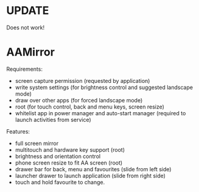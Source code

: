 # UPDATE

Does not work!



# AAMirror

Requirements:
- screen capture permission (requested by application)
- write system settings (for brightness control and suggested landscape mode)
- draw over other apps (for forced landscape mode)
- root (for touch control, back and menu keys, screen resize)
- whitelist app in power manager and auto-start manager (required to launch activities from service)

Features:
- full screen mirror
- multitouch and hardware key support (root)
- brightness and orientation control
- phone screen resize to fit AA screen (root)
- drawer bar for back, menu and favourites (slide from left side)
- launcher drawer to launch application (slide from right side)
- touch and hold favourite to change.
